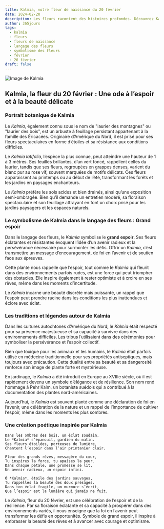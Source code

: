 ```yaml
---
title: Kalmia, votre fleur de naissance du 20 février
date: 2024-02-20
description: Les fleurs racontent des histoires profondes. Découvrez Kalmia, votre fleur de naissance du 20 février, ses symboles et récits fascinants. Plongez dans sa signification et son langage unique dans l'art floral.
author: 365jours
tags:
  - kalmia
  - fleurs
  - fleurs de naissance
  - langage des fleurs
  - symbolisme des fleurs
  - février
  - 20 février
draft: false
---
```


![Image de Kalmia](https://cdn.pixabay.com/photo/2015/05/17/12/01/kalmia-770766_640.jpg#center)


## Kalmia, la fleur du 20 février : Une ode à l’espoir et à la beauté délicate

### Portrait botanique de Kalmia

Le _Kalmia_, également connu sous le nom de "laurier des montagnes" ou "laurier des bois", est un arbuste à feuillage persistant appartenant à la famille des Éricacées. Originaire d’Amérique du Nord, il est prisé pour ses fleurs spectaculaires en forme d’étoiles et sa résistance aux conditions difficiles.

Le _Kalmia latifolia_, l’espèce la plus connue, peut atteindre une hauteur de 1 à 3 mètres. Ses feuilles brillantes, d’un vert foncé, rappellent celles du laurier, tandis que ses fleurs, regroupées en grappes denses, varient du blanc pur au rose vif, souvent marquées de motifs délicats. Ces fleurs apparaissent au printemps ou au début de l’été, transformant les forêts et les jardins en paysages enchanteurs.

Le _Kalmia_ préfère les sols acides et bien drainés, ainsi qu’une exposition semi-ombragée. Bien qu’il demande un entretien modéré, sa floraison spectaculaire et son feuillage attrayant en font un choix prisé pour les jardins paysagers et les espaces naturels.

### Le symbolisme de Kalmia dans le langage des fleurs : Grand espoir

Dans le langage des fleurs, le _Kalmia_ symbolise le **grand espoir**. Ses fleurs éclatantes et résistantes évoquent l’idée d’un avenir radieux et la persévérance nécessaire pour surmonter les défis. Offrir un _Kalmia_, c’est transmettre un message d’encouragement, de foi en l’avenir et de soutien face aux épreuves.

Cette plante nous rappelle que l’espoir, tout comme le _Kalmia_ qui fleurit dans des environnements parfois rudes, est une force qui peut triompher des obstacles. Elle inspire également à rester optimiste et à croire en ses rêves, même dans les moments d’incertitude.

Le _Kalmia_ incarne une beauté discrète mais puissante, un rappel que l’espoir peut prendre racine dans les conditions les plus inattendues et éclore avec éclat.

### Les traditions et légendes autour de Kalmia

Dans les cultures autochtones d’Amérique du Nord, le _Kalmia_ était respecté pour sa présence majestueuse et sa capacité à survivre dans des environnements difficiles. Les tribus l’utilisaient dans des cérémonies pour symboliser la persévérance et l’espoir collectif.

Bien que toxique pour les animaux et les humains, le _Kalmia_ était parfois utilisé en médecine traditionnelle pour ses propriétés antiseptiques, mais toujours avec précaution. Cette dualité entre sa beauté et sa dangerosité renforce son image de plante forte et mystérieuse.

En jardinage, le _Kalmia_ a été introduit en Europe au XVIIIe siècle, où il est rapidement devenu un symbole d’élégance et de résilience. Son nom rend hommage à Pehr Kalm, un botaniste suédois qui a contribué à la documentation des plantes nord-américaines.

Aujourd’hui, le _Kalmia_ est souvent planté comme une déclaration de foi en l’avenir, une célébration de la nature et un rappel de l’importance de cultiver l’espoir, même dans les moments les plus sombres.

### Une création poétique inspirée par Kalmia

```
Dans les ombres des bois, un éclat soudain,  
Le *Kalmia* s’épanouit, gardien du matin.  
Ses fleurs étoilées, porteuses de lumière,  
Chantent l’espoir dans l’air printanier clair.  

Fleur des grands rêves, messagère du cœur,  
Tu inspires la force, tu apaises la peur.  
Dans chaque pétale, une promesse se lit,  
Un avenir radieux, un espoir infini.  

Ô *Kalmia*, étoile des jardins sauvages,  
Tu rappelles la beauté des doux présages.  
Dans ton éclat fragile, un murmure s’écrit,  
Que l’espoir est la lumière qui jamais ne fuit.  
```

Le _Kalmia_, fleur du 20 février, est une célébration de l’espoir et de la résilience. Par sa floraison éclatante et sa capacité à prospérer dans des environnements variés, il nous enseigne que la foi en l’avenir peut transformer les défis en opportunités. Symbole de grand espoir, il inspire à embrasser la beauté des rêves et à avancer avec courage et optimisme.
